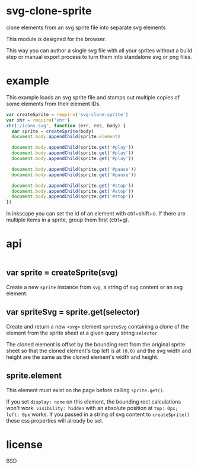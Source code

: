 # svg-clone-sprite

clone elements from an svg sprite file into separate svg elements

This module is designed for the browser.

This way you can author a single svg file with all your sprites without a build
step or manual export process to turn them into standalone svg or png files.

# example

This example loads an svg sprite file and stamps out multiple copies of some
elements from their element IDs.

``` js
var createSprite = require('svg-clone-sprite')
var xhr = require('xhr')
xhr('/icons.svg', function (err, res, body) {
  var sprite = createSprite(body)
  document.body.appendChild(sprite.element)

  document.body.appendChild(sprite.get('#play'))
  document.body.appendChild(sprite.get('#play'))
  document.body.appendChild(sprite.get('#play'))

  document.body.appendChild(sprite.get('#pause'))
  document.body.appendChild(sprite.get('#pause'))

  document.body.appendChild(sprite.get('#stop'))
  document.body.appendChild(sprite.get('#stop'))
  document.body.appendChild(sprite.get('#stop'))
})
```

In inkscape you can set the id of an element with ctrl+shift+o. If there are
multiple items in a sprite, group them first (ctrl+g).

# api

``` js
```

## var sprite = createSprite(svg)

Create a new `sprite` instance from `svg`, a string of svg content or an svg
element.

## var spriteSvg = sprite.get(selector)

Create and return a new `<svg>` element `spriteSvg` containing a clone of the
element from the sprite sheet at a given query string `selector`.

The cloned element is offset by the bounding rect from the original sprite sheet
so that the cloned element's top left is at `(0,0)` and the svg width and height
are the same as the cloned element's width and height.

## sprite.element

This element must exist on the page before calling `sprite.get()`.

If you set `display: none` on this element, the bounding rect calculations won't
work. `visibility: hidden` with an absolute position at `top: 0px; left: 0px`
works. If you passed in a string of svg content to `createSprite()` these css
properties will already be set.

# license

BSD
